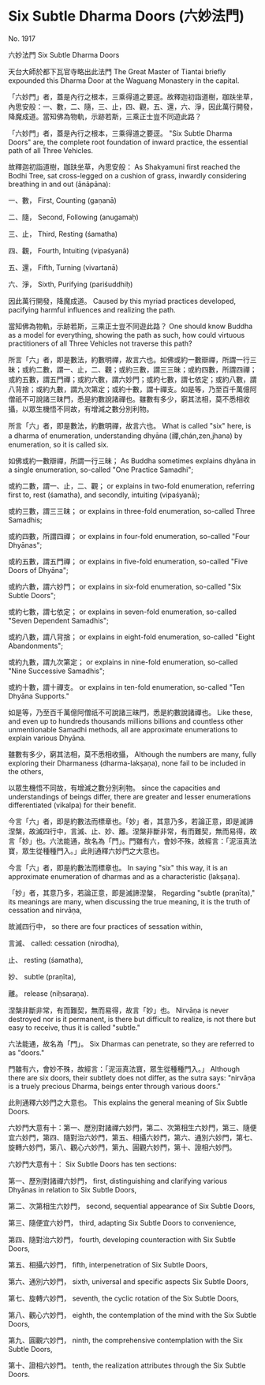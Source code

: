 
# Six Subtle Dharma Doors (六妙法門)

No. 1917

六妙法門
Six Subtle Dharma Doors

天台大師於都下瓦官寺略出此法門
The Great Master of Tiantai briefly expounded this Dharma Door at the Waguang Monastery in the capital.

「六妙門」者，蓋是內行之根本，三乘得道之要逕。故釋迦初詣道樹，跏趺坐草，內思安般：一、數，二、隨，三、止，四、觀，五、還，六、淨，因此萬行開發，降魔成道。當知佛為物軌，示跡若斯，三乘正士豈不同遊此路？

「六妙門」者，蓋是內行之根本，三乘得道之要逕。
"Six Subtle Dharma Doors" are, the complete root foundation of inward practice, the essential path of all Three Vehicles.

故釋迦初詣道樹，跏趺坐草，內思安般：
As Shakyamuni first reached the Bodhi Tree, sat cross-legged on a cushion of grass, inwardly considering breathing in and out (ānāpāna):

一、數，
First, Counting (gaṇanā)

二、隨，
Second, Following (anugamaḥ)

三、止，
Third, Resting (śamatha)

四、觀，
Fourth, Intuiting (vipaśyanā)

五、還，
Fifth, Turning (vivartanā)

六、淨，
Sixth, Purifying (pariśuddhiḥ)

因此萬行開發，降魔成道。
Caused by this myriad practices developed, pacifying harmful influences and realizing the path.

當知佛為物軌，示跡若斯，三乘正士豈不同遊此路？
One should know Buddha as a model for everything, showing the path as such, how could virtuous practitioners of all Three Vehicles not traverse this path?

所言「六」者，即是數法，約數明禪，故言六也。如佛或約一數辯禪，所謂一行三昧；或約二數，謂一、止，二、觀；或約三數，謂三三昧；或約四數，所謂四禪；或約五數，謂五門禪；或約六數，謂六妙門；或約七數，謂七依定；或約八數，謂八背捨；或約九數，謂九次第定；或約十數，謂十禪支。如是等，乃至百千萬億阿僧祇不可說諸三昧門，悉是約數說諸禪也。雖數有多少，窮其法相，莫不悉相收攝，以眾生機悟不同故，有增減之數分別利物。

所言「六」者，即是數法，約數明禪，故言六也。
What is called "six" here, is a dharma of enumeration, understanding dhyāna (禪,chán,zen,jhana) by enumeration, so it is called six.

如佛或約一數辯禪，所謂一行三昧；
As Buddha sometimes explains dhyāna in a single enumeration, so-called "One Practice Samadhi";

或約二數，謂一、止，二、觀；
or explains in two-fold enumeration, referring first to, rest (śamatha), and secondly, intuiting (vipaśyanā);

或約三數，謂三三昧；
or explains in three-fold enumeration, so-called Three Samadhis;

或約四數，所謂四禪；
or explains in four-fold enumeration, so-called "Four Dhyānas";

或約五數，謂五門禪；
or explains in five-fold enumeration, so-called "Five Doors of Dhyāna";

或約六數，謂六妙門；
or explains in six-fold enumeration, so-called "Six Subtle Doors";

或約七數，謂七依定；
or explains in seven-fold enumeration, so-called "Seven Dependent Samadhis";

或約八數，謂八背捨；
or explains in eight-fold enumeration, so-called "Eight Abandonments";

或約九數，謂九次第定；
or explains in nine-fold enumeration, so-called "Nine Successive Samadhis";

或約十數，謂十禪支。
or explains in ten-fold enumeration, so-called "Ten Dhyāna Supports."

如是等，乃至百千萬億阿僧祇不可說諸三昧門，悉是約數說諸禪也。
Like these, and even up to hundreds thousands millions billions and countless other unmentionable Samadhi methods, all are approximate enumerations to explain various Dhyāna.

雖數有多少，窮其法相，莫不悉相收攝，
Although the numbers are many, fully exploring their Dharmaness (dharma-lakṣaṇa), none fail to be included in the others,

以眾生機悟不同故，有增減之數分別利物。
since the capacities and understandings of beings differ, there are greater and lesser enumerations differentiated (vikalpa) for their benefit.

今言「六」者，即是約數法而標章也。「妙」者，其意乃多，若論正意，即是滅諦涅槃，故滅四行中，言滅、止、妙、離。涅槃非斷非常，有而難契，無而易得，故言「妙」也。六法能通，故名為「門」。門雖有六，會妙不殊，故經言：「泥洹真法寶，眾生從種種門入。」此則通釋六妙門之大意也。

今言「六」者，即是約數法而標章也。
In saying "six" this way, it is an approximate enumeration of dharmas and as a characteristic (lakṣaṇa).

「妙」者，其意乃多，若論正意，即是滅諦涅槃，
Regarding "subtle (praṇīta)," its meanings are many, when discussing the true meaning, it is the truth of cessation and nirvāṇa,

故滅四行中，
so there are four practices of sessation within,

言滅、
called: cessation (nirodha),

止、
resting (śamatha),

妙、
subtle (praṇīta),

離。
release (niḥsaraṇa).

涅槃非斷非常，有而難契，無而易得，故言「妙」也。
Nirvāṇa is never destroyed nor is it permanent, is there but difficult to realize, is not there but easy to receive, thus it is called "subtle."

六法能通，故名為「門」。
Six Dharmas can penetrate, so they are referred to as "doors."

門雖有六，會妙不殊，故經言：「泥洹真法寶，眾生從種種門入。」
Although there are six doors, their subtlety does not differ, as the sutra says: "nirvāṇa is a truely precious Dharma, beings enter through various doors."

此則通釋六妙門之大意也。
This explains the general meaning of Six Subtle Doors.

六妙門大意有十：第一、歷別對諸禪六妙門，第二、次第相生六妙門，第三、隨便宜六妙門，第四、隨對治六妙門，第五、相攝六妙門，第六、通別六妙門，第七、旋轉六妙門，第八、觀心六妙門，第九、圓觀六妙門，第十、證相六妙門。

六妙門大意有十：
Six Subtle Doors has ten sections:

第一、歷別對諸禪六妙門，
first, distinguishing and clarifying various Dhyānas in relation to Six Subtle Doors,

第二、次第相生六妙門，
second, sequential appearance of Six Subtle Doors,

第三、隨便宜六妙門，
third, adapting Six Subtle Doors to convenience,

第四、隨對治六妙門，
fourth, developing counteraction with Six Subtle Doors,

第五、相攝六妙門，
fifth, interpenetration of Six Subtle Doors,

第六、通別六妙門，
sixth, universal and specific aspects Six Subtle Doors,

第七、旋轉六妙門，
seventh, the cyclic rotation of the Six Subtle Doors,

第八、觀心六妙門，
eighth, the contemplation of the mind with the Six Subtle Doors,

第九、圓觀六妙門，
ninth, the comprehensive contemplation with the Six Subtle Doors,

第十、證相六妙門。
tenth, the realization attributes through the Six Subtle Doors.
